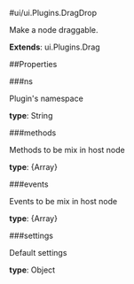 #ui/ui.Plugins.DragDrop

Make a node draggable.

**Extends**: ui.Plugins.Drag

##Properties

###ns

Plugin's namespace

**type**: String

###methods

Methods to be mix in host node

**type**: {Array}

###events

Events to be mix in host node

**type**: {Array}

###settings

Default settings

**type**: Object

